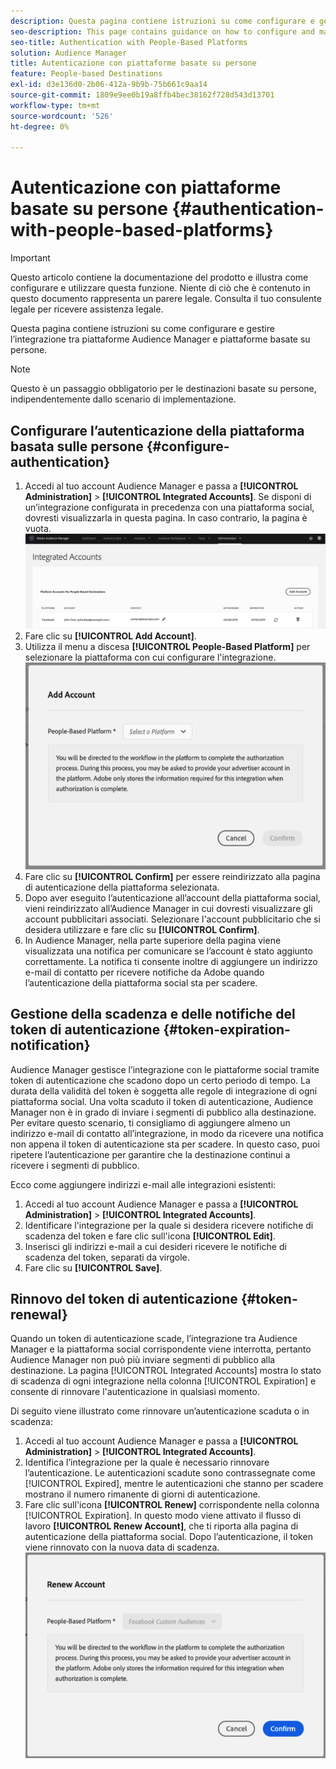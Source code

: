 ```yaml
---
description: Questa pagina contiene istruzioni su come configurare e gestire l’integrazione tra piattaforme Audience Manager e piattaforme basate sulle persone.
seo-description: This page contains guidance on how to configure and manage the integration between Audience Manager and people-based platforms.
seo-title: Authentication with People-Based Platforms
solution: Audience Manager
title: Autenticazione con piattaforme basate su persone
feature: People-based Destinations
exl-id: d3e136d0-2b06-412a-9b9b-75b661c9aa14
source-git-commit: 1809e9ee0b19a8ffb4bec38162f728d543d13701
workflow-type: tm+mt
source-wordcount: '526'
ht-degree: 0%

---
```



# Autenticazione con piattaforme basate su persone {#authentication-with-people-based-platforms}

>[!IMPORTANT]
>Questo articolo contiene la documentazione del prodotto e illustra come configurare e utilizzare questa funzione. Niente di ciò che è contenuto in questo documento rappresenta un parere legale. Consulta il tuo consulente legale per ricevere assistenza legale.

Questa pagina contiene istruzioni su come configurare e gestire l’integrazione
tra piattaforme Audience Manager e piattaforme basate su persone.

>[!NOTE]
>Questo è un passaggio obbligatorio per le destinazioni basate su persone, indipendentemente dallo scenario di implementazione.

## Configurare l’autenticazione della piattaforma basata sulle persone {#configure-authentication}

1. Accedi al tuo account Audience Manager e passa a **[!UICONTROL Administration]** > **[!UICONTROL Integrated Accounts]**. Se disponi di un’integrazione configurata in precedenza con una piattaforma social, dovresti visualizzarla in questa pagina. In caso contrario, la pagina è vuota.
   ![integrazione basata su persone](assets/pbd-config.png)
2. Fare clic su **[!UICONTROL Add Account]**.
3. Utilizza il menu a discesa **[!UICONTROL People-Based Platform]** per selezionare la piattaforma con cui configurare l&#39;integrazione.
   ![people-based-platform](assets/pbd-add.png)
4. Fare clic su **[!UICONTROL Confirm]** per essere reindirizzato alla pagina di autenticazione della piattaforma selezionata.
5. Dopo aver eseguito l’autenticazione all’account della piattaforma social, vieni reindirizzato all’Audience Manager in cui dovresti visualizzare gli account pubblicitari associati. Selezionare l&#39;account pubblicitario che si desidera utilizzare e fare clic su **[!UICONTROL Confirm]**.
6. In Audience Manager, nella parte superiore della pagina viene visualizzata una notifica per comunicare se l’account è stato aggiunto correttamente. La notifica ti consente inoltre di aggiungere un indirizzo e-mail di contatto per ricevere notifiche da Adobe quando l’autenticazione della piattaforma social sta per scadere.

## Gestione della scadenza e delle notifiche del token di autenticazione {#token-expiration-notification}

Audience Manager gestisce l’integrazione con le piattaforme social tramite token di autenticazione che scadono dopo un certo periodo di tempo. La durata della validità del token è soggetta alle regole di integrazione di ogni piattaforma social. Una volta scaduto il token di autenticazione, Audience Manager non è in grado di inviare i segmenti di pubblico alla destinazione. Per evitare questo scenario, ti consigliamo di aggiungere almeno un indirizzo e-mail di contatto all’integrazione, in modo da ricevere una notifica non appena il token di autenticazione sta per scadere. In questo caso, puoi ripetere l’autenticazione per garantire che la destinazione continui a ricevere i segmenti di pubblico.

Ecco come aggiungere indirizzi e-mail alle integrazioni esistenti:

1. Accedi al tuo account Audience Manager e passa a **[!UICONTROL Administration]** > **[!UICONTROL Integrated Accounts]**.
1. Identificare l&#39;integrazione per la quale si desidera ricevere notifiche di scadenza del token e fare clic sull&#39;icona **[!UICONTROL Edit]**.
1. Inserisci gli indirizzi e-mail a cui desideri ricevere le notifiche di scadenza del token, separati da virgole.
1. Fare clic su **[!UICONTROL Save]**.

## Rinnovo del token di autenticazione {#token-renewal}

Quando un token di autenticazione scade, l’integrazione tra Audience Manager e la piattaforma social corrispondente viene interrotta, pertanto Audience Manager non può più inviare segmenti di pubblico alla destinazione. La pagina [!UICONTROL Integrated Accounts] mostra lo stato di scadenza di ogni integrazione nella colonna [!UICONTROL Expiration] e consente di rinnovare l&#39;autenticazione in qualsiasi momento.

Di seguito viene illustrato come rinnovare un’autenticazione scaduta o in scadenza:
1. Accedi al tuo account Audience Manager e passa a **[!UICONTROL Administration]** > **[!UICONTROL Integrated Accounts]**.
1. Identifica l’integrazione per la quale è necessario rinnovare l’autenticazione. Le autenticazioni scadute sono contrassegnate come [!UICONTROL Expired], mentre le autenticazioni che stanno per scadere mostrano il numero rimanente di giorni di autenticazione.
1. Fare clic sull&#39;icona **[!UICONTROL Renew]** corrispondente nella colonna [!UICONTROL Expiration]. In questo modo viene attivato il flusso di lavoro **[!UICONTROL Renew Account]**, che ti riporta alla pagina di autenticazione della piattaforma social. Dopo l’autenticazione, il token viene rinnovato con la nuova data di scadenza.
   ![pbd-renew](assets/pbd-renew.png)
